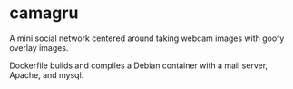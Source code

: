 # camagru
A mini social network centered around taking webcam images with goofy overlay images.

Dockerfile builds and compiles a Debian container with a mail server, Apache, and mysql.
